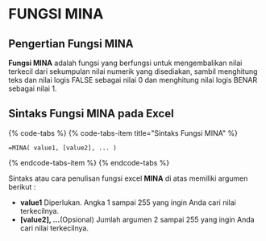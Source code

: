 # FUNGSI MINA

## Pengertian Fungsi **MINA**

**Fungsi MINA** adalah fungsi yang berfungsi untuk mengembalikan nilai terkecil dari sekumpulan nilai numerik yang disediakan, sambil menghitung teks dan nilai logis FALSE sebagai nilai 0 dan menghitung nilai logis BENAR sebagai nilai 1.

## Sintaks Fungsi **MINA** pada Excel

{% code-tabs %}
{% code-tabs-item title="Sintaks Fungsi MINA" %}
```text
=MINA( value1, [value2], ... )
```
{% endcode-tabs-item %}
{% endcode-tabs %}

Sintaks atau cara penulisan fungsi excel **MINA** di atas memiliki argumen berikut :

* **value1** Diperlukan. Angka 1 sampai 255 yang ingin Anda cari nilai terkecilnya.
* **\[value2\], ...**\(Opsional\) Jumlah argumen 2 sampai 255 yang ingin Anda cari nilai terkecilnya.

